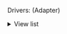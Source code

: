 Drivers: (Adapter)

<details>  
  <summary>View list</summary>  


	•	ASUS_USB-N10E_92CU
	•	ASUS_USB-N13_92CU
	•	ASUS_USB-N10_92CU
	•	ASUS_1870_8812BU
	•	ASUS_USB-AC53_8812BU
	•	ASUS_USB-AC55B1_8812BU
	•	ASUS_USB-AC56_8812AU
	•	ASUS_USB-AC55_8812BU
	•	ASUS_USB-AC68ALL_8814AU
	•	ASUS_USB-AC68CE_8814AU
	•	ASUS_USB-AC68FCC_8814AU
	•	AboCom_8178_92CU
	•	AboCom_0811_8811AU
	•	AboCom_8189_92CU
	•	AboCom_92EU
	•	AboCom_88EU
	•	AboCom_AC_8812AU
	•	Actiontec_8811AU
	•	Actiontec_8105_SingleBand_8811AU
	•	Actiontec_8108_DualBand_8811AU
	•	AirTies_Air2520_8811AU
	•	AirTies_Air2525_8811AU
	•	Amigo_92CU
	•	AzureWave_92CU
	•	Belkin_1004_92CU
	•	Belkin_1102_92CU
	•	Belkin_2102_92CU
	•	Belkin_2103_92CU
	•	Belkin_92DUVS_1105
	•	Belkin_92DUVS_110A
	•	Belkin_92DUVS_120A
	•	Belkin_F9L1106_v2_8812AU
	•	Belkin_F9L1106v2_8812AU
	•	Buffallo_25D_8812AU
	•	Buffallo_433DM_8811AU
	•	Buffallo_WI_U2_433DHP_8811AU
	•	Buffallo_WLP_U2_433DHP_8811AU
	•	Compare-8010_92CU
	•	Compare-8011_92CU
	•	Corega_92CU
	•	DLink_DWA121_92CU
	•	DLink_DWA123_92CU
	•	DLink_DWA131B1_92CU
	•	DLink_DWA132_92CU
	•	DLink_DWA133_92CU
	•	DLink_DWA123_88EU
	•	DLink_DWA125_88EU
	•	DLink_DWA131C1_92EU
	•	DLink_DWA131E_92EU
	•	DLink_DWA171_8812AU
	•	DLink_DWA182B1_8812AU
	•	DLink_DWA182_8812AU
	•	DLink_DWA192_8814AU
	•	DLink_GO_USB_N150_88EU
	•	ELECOM_WDC300SU2S_92CU
	•	ELECOM_8811AU
	•	ELECOM_WDB433SU2M_8811AU
	•	ELECOM_WDC1300DU3_8814AU
	•	ELECOM_WDC1300SU3_8814AU
	•	ELECOM_WDC150SU2M_88EU
	•	ELECOM_WDC433DU2_8812AU
	•	ELECOM_WDC433SU2M2_8811AU
	•	EDIMAX-EW-7722UTn_V2
	•	EDIMAX_N300
	•	EDIMAX_EW-7811Un
	•	Edimax_AC1750_8814AU
	•	Edimax_AC1750_A834_8814AU
	•	Edimax_AC600_8812AU
	•	Edimax_EW-7611ULB_8723BU
	•	Edimax_EW-7811UAC_8812AU
	•	Edimax_EW-7822UAC_8812AU
	•	Edimax_EW-7822ULC_8812AU
	•	Edimax_GLP_8812AU
	•	Edimax_7811_92CU
	•	Edimax_7822_92CU
	•	Feixun_90_92CU
	•	Feixun_91_92CU
	•	EnGenius_AC_8812AU
	•	HP_92CU
	•	Hawking_HWDN3_92CU
	•	Hawking_HWUN4_92CU
	•	Hawking_8812AU
	•	Hawking_HW7ACU_8812AU
	•	Hercules_HWUm300_92CU
	•	Hercules_HWUp150_92CU
	•	IO_DATA_AC433UM_8812AU
	•	IO_DATA_92CU
	•	O_DATA_WN-AC867U_8812AU
	•	Infocus_INA-LCKEY_8812AU
	•	Linksys_WUSB6300_8812AU
	•	Logitec_92CU
	•	Loopcomm_ACA1_8812AU
	•	Netgear_A7000
	•	Netgear_N300MA_92CU
	•	Netgear_WNA1000M_92CU
	•	Netgear_WNA3100M_92CU
	•	Netgear_A6100_8812AU
	•	Netgear_A6200v2_8812AU
	•	PCI_BT-Micro3H2X_92CU
	•	PCI_GW_USEco300_92CU
	•	PCI_GW_USLight_92CU
	•	PCI_GW_USNano2_92CU
	•	PCI_GW_USValue_EZ_92CU
	•	PCI_SW_WF02-AD15_92CU
	•	PCI_GW-300S_92EU
	•	PCI_GW-450S_8812AU
	•	PCI_GW-900D_8812AU
	•	Proxim_USB-9100_8812AU
	•	RTL8188CTV
	•	RTL8188CTV_0A8A
	•	RTL8188CTV_8011
	•	RTL8188CU
	•	RTL8188CUS
	•	RTL8188CUS_1E1E
	•	RTL8188CUS_2E2E
	•	RTL8188CUS_5088
	•	RTL8188CUS_Combo
	•	RTL8188CUS_Combo_AFF8
	•	RTL8188CUS_Combo_AFFB
	•	RTL8188CUS_Combo_AFFC
	•	RTL8188CUS_Solo
	•	RTL8188CUS_VL
	•	RTL8188CUS_solo_AFF7
	•	RTL8188CUS_solo_AFF9
	•	RTL8188CUS_solo_AFFA
	•	RTL8188RU
	•	RTL8188RU_Netcore
	•	RTL8192CU
	•	RTL8192CU_8177
	•	RTL8192CU_8178
	•	RTL8192DU_VS
	•	RTL8188EU
	•	RTL8188EUS
	•	RTL8188EU_ETV
	•	RTL8188EU_VAU
	•	RTL8192EU
	•	RTL8192EU-2
	•	RTL8811AU
	•	RTL8812AU
	•	RTL8812BU
	•	RTL8812AU-VL
	•	RTL8812AU-VN
	•	RTL8812AU-VS
	•	RTL8814AU
	•	Sitecom_WL365_92CU
	•	Sitecom_WLA1001v1_92CU
	•	Sitecom_WLA2102_92CU
	•	Sitecom_WLA4001_92CU
	•	Sitecom_WLA1100_88EU
	•	Sitecom_WLA2104_8812AU
	•	Sitecom_WLA7100_8812AU
	•	Sitecom_WLA8100_8814AU
	•	Tenda_U3_Mini
	•	TPLink-Archer_T2U_NANO
	•	TL-WN823Nv3
	•	TL-WN725Nv3
	•	TL-WN723Nv3
	•	TL-WN723Nv2
	•	TL-WN722Nv3
	•	TL-WN722Nv2
	•	TL-WN821Nv6
	•	TPLink_92CU
	•	TPLink_821v5_92EU
	•	TPLink_822v4_92EU
	•	TPLink_823v2_92EU
	•	TPLink_8812AU_1
	•	TPLink_8812AU_2
	•	TPLink_8812AU_3
	•	TPLink_88EUSU
	•	TPLink_T4UH_8812AU
	•	TPLink_T4U_8812AU
	•	TPLink_T9UH_8814AU
	•	TRENDnet_N150_Micro
	•	Trendnet_624D_92CU
	•	Trendnet_648B_92CU
	•	Trendnet_92DUVS
	•	TrendNet_TEW804B_8812AU
	•	TrendNet_TEW805B_8812AU
	•	TrendNet_TEW809UB_8814AU
	•	Western_AC_8812AU
	•	ZyXEL_AC_8812AU
	•	ZyXEL_92CU

</details>
